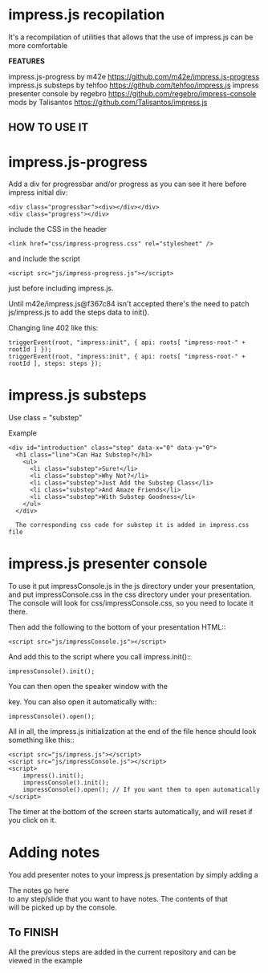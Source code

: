 impress.js recopilation 
============

It's a recompilation of utilities that allows that the use of impress.js can be more comfortable

**FEATURES**

impress.js-progress by m42e https://github.com/m42e/impress.js-progress
impress.js substeps by tehfoo https://github.com/tehfoo/impress.js
impress presenter console by regebro https://github.com/regebro/impress-console
mods by Talisantos https://github.com/Talisantos/impress.js

HOW TO USE IT
---------------

impress.js-progress
===================

Add a div for progressbar and/or progress as you can see it here before impress initial div:

	<div class="progressbar"><div></div></div>
	<div class="progress"></div>

include the CSS in the header 

    <link href="css/impress-progress.css" rel="stylesheet" />

and include the script

	<script src="js/impress-progress.js"></script>
	
just before including impress.js.

Until m42e/impress.js@f367c84 isn't accepted there's the need to patch js/impress.js to add the steps data to init().

Changing line 402 like this:

	triggerEvent(root, "impress:init", { api: roots[ "impress-root-" + rootId ] });
	triggerEvent(root, "impress:init", { api: roots[ "impress-root-" + rootId ], steps: steps });
	
	
	

impress.js substeps
===================

Use class = "substep"

Example

    <div id="introduction" class="step" data-x="0" data-y="0">
      <h1 class="line">Can Haz Substep?</h1>
        <ul>
          <li class="substep">Sure!</li>
          <li class="substep">Why Not?</li>
          <li class="substep">Just Add the Substep Class</li>
          <li class="substep">And Amaze Friends</li>
          <li class="substep">With Substep Goodness</li>
        </ul>
      </div>

	  The corresponding css code for substep it is added in impress.css file
	  
	  
	  
impress.js presenter console
===================


To use it put impressConsole.js in the js directory under your presentation,
and put impressConsole.css in the css directory under your presentation. The
console will look for css/impressConsole.css, so you need to locate it there.

Then add the following to the bottom of your presentation HTML::

    <script src="js/impressConsole.js"></script>
    
And add this to the script where you call impress.init()::

    impressConsole().init();

You can then open the speaker window with the <P> key. You can also open it
automatically with::

    impressConsole().open();


All in all, the impress.js initialization at the end of the file hence should
look something like this::

    <script src="js/impress.js"></script>
    <script src="js/impressConsole.js"></script>
    <script>
        impress().init();
        impressConsole().init();
        impressConsole().open(); // If you want them to open automatically
    </script>

The timer at the bottom of the screen starts automatically, and will reset if
you click on it.


Adding notes
============

You add presenter notes to your impress.js presentation by simply
adding a <div class="notes">The notes go here</div> to any
step/slide that you want to have notes. The contents of that <div>
will be picked up by the console.


To FINISH
---------------------------------------

All the previous steps are added in the current repository and can be viewed in the example
